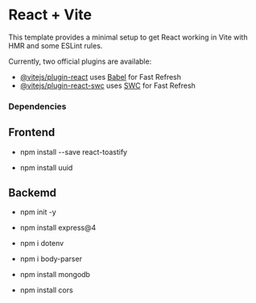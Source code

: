 # React + Vite

This template provides a minimal setup to get React working in Vite with HMR and some ESLint rules.

Currently, two official plugins are available:

- [@vitejs/plugin-react](https://github.com/vitejs/vite-plugin-react/blob/main/packages/plugin-react/README.md) uses [Babel](https://babeljs.io/) for Fast Refresh
- [@vitejs/plugin-react-swc](https://github.com/vitejs/vite-plugin-react-swc) uses [SWC](https://swc.rs/) for Fast Refresh




### Dependencies



## Frontend

- npm install --save react-toastify

- npm install uuid




## Backemd

- npm init -y

- npm install express@4

- npm i dotenv 

- npm i body-parser

- npm install mongodb

- npm install cors